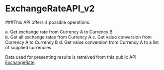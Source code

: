 # ExchangeRateAPI_v2

###This API offers 4 possible operations:</br>

a. Get exchange rate from Currency A to Currency B</br>
b. Get all exchange rates from Currency A
c. Get value conversion from Currency A to Currency B
d. Get value conversion from Currency A to a list of supplied currencies

Data used for presenting results is retreived from this public API [ExchangeRate](https://exchangerate.host/#/).

